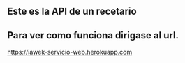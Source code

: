 ## Este es la API de un recetario
## Para ver como funciona dirigase al url.
<https://iawek-servicio-web.herokuapp.com>

